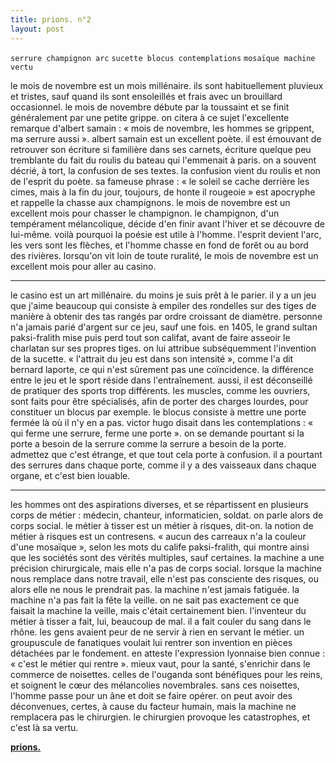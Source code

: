 ```yaml
---
title: prions. n°2
layout: post
---
```


`serrure champignon arc`
`sucette blocus contemplations`
`mosaïque machine vertu`

le mois de novembre est un mois millénaire. ils sont habituellement pluvieux et tristes, sauf quand ils sont ensoleillés et frais avec un brouillard occasionnel. le mois de novembre débute par la toussaint et se finit généralement par une petite grippe. on citera à ce sujet l'excellente remarque d'albert samain : « mois de novembre, les hommes se grippent, ma serrure aussi ». albert samain est un excellent poète. il est émouvant de retrouver son écriture si familière dans ses carnets, écriture quelque peu tremblante du fait du roulis du bateau qui l'emmenait à paris. on a souvent décrié, à tort, la confusion de ses textes. la confusion vient du roulis et non de l'esprit du poète. sa fameuse phrase : « le soleil se cache derrière les cimes, mais à la fin du jour, toujours, de honte il rougeoie » est apocryphe et rappelle la chasse aux champignons. le mois de novembre est un excellent mois pour chasser le champignon. le champignon, d'un tempérament mélancolique, décide d'en finir avant l'hiver et se découvre de lui-même. voilà pourquoi la poésie est utile à l'homme. l'esprit devient l'arc, les vers sont les flèches, et l'homme chasse en fond de forêt ou au bord des rivières. lorsqu'on vit loin de toute ruralité, le mois de novembre est un excellent mois pour aller au casino.

---

le casino est un art millénaire. du moins je suis prêt à le parier. il y a un jeu que j'aime beaucoup qui consiste à empiler des rondelles sur des tiges de manière à obtenir des tas rangés par ordre croissant de diamètre. personne n'a jamais parié d'argent sur ce jeu, sauf une fois. en 1405, le grand sultan paksi-fralith mise puis perd tout son califat, avant de faire asseoir le charlatan sur ses propres tiges. on lui attribue subséquemment l'invention de la sucette. « l'attrait du jeu est dans son intensité », comme l'a dit bernard laporte, ce qui n'est sûrement pas une coïncidence. la différence entre le jeu et le sport réside dans l'entraînement. aussi, il est déconseillé de pratiquer des sports trop différents. les muscles, comme les ouvriers, sont faits pour être spécialisés, afin de porter des charges lourdes, pour constituer un blocus par exemple. le blocus consiste à mettre une porte fermée là où il n'y en a pas. victor hugo disait dans les contemplations : « qui ferme une serrure, ferme une porte ». on se demande pourtant si la porte a besoin de la serrure comme la serrure a besoin de la porte. admettez que c'est étrange, et que tout cela porte à confusion. il a pourtant des serrures dans chaque porte, comme il y a des vaisseaux dans chaque organe, et c'est bien louable.

---

les hommes ont des aspirations diverses, et se répartissent en plusieurs corps de métier : médecin, chanteur, informaticien, soldat. on parle alors de corps social. le métier à tisser est un métier à risques, dit-on. la notion de métier à risques est un contresens. « aucun des carreaux n'a la couleur d'une mosaïque », selon les mots du calife paksi-fralith, qui montre ainsi que les sociétés sont des vérités multiples, sauf certaines. la machine a une précision chirurgicale, mais elle n'a pas de corps social. lorsque la machine nous remplace dans notre travail, elle n'est pas consciente des risques, ou alors elle ne nous le prendrait pas. la machine n'est jamais fatiguée. la machine n'a pas fait la fête la veille. on ne sait pas exactement ce que faisait la machine la veille, mais c'était certainement bien. l'inventeur du métier à tisser a fait, lui, beaucoup de mal. il a fait couler du sang dans le rhône. les gens avaient peur de ne servir à rien en servant le métier. un groupuscule de fanatiques voulait lui rentrer son invention en pièces détachées par le fondement. en atteste l'expression lyonnaise bien connue : « c'est le métier qui rentre ». mieux vaut, pour la santé, s'enrichir dans le commerce de noisettes. celles de l'ouganda sont bénéfiques pour les reins, et soignent le cœur des mélancolies novembrales. sans ces noisettes, l'homme passe pour un âne et doit se faire opérer. on peut avoir des déconvenues, certes, à cause du facteur humain, mais la machine ne remplacera pas le chirurgien. le chirurgien provoque les catastrophes, et c'est là sa vertu.

[**prions.**](../prions.html)
